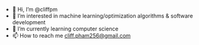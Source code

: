 - 👋 Hi, I’m @cliffpm
- 👀 I’m interested in machine learning/optimization algorithms & software development
- 🌱 I’m currently learning computer science
- 📫 How to reach me cliff.pham256@gmail.com


